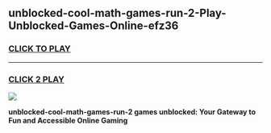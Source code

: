 
## unblocked-cool-math-games-run-2-Play-Unblocked-Games-Online-efz36
<h3>
<a href="https://premium76.site?title=unblocked-cool-math-games-run-2&ref=25A">CLICK TO PLAY</a></h3>
<hr>

<h3>
<a href="https://premium76.site?title=unblocked-cool-math-games-run-2&ref=25A">CLICK 2 PLAY</a>
  
</h3>

<a href="https://premium76.site?title=unblocked-cool-math-games-run-2&ref=25A"><img src="https://clearcache.store/games.png"></a>


**unblocked-cool-math-games-run-2 games unblocked: Your Gateway to Fun and Accessible Online Gaming**
